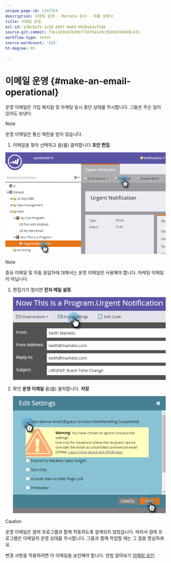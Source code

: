 ```yaml
---
unique-page-id: 1147354
description: 이메일 운영 - Marketo 문서 - 제품 설명서
title: 이메일 운영
exl-id: e36c6a7b-2c50-4d9f-9e6d-0828ab3af5a8
source-git-commit: 72e1d29347bd5b77107da1e9c30169cb6490c432
workflow-type: tm+mt
source-wordcount: '125'
ht-degree: 0%

---
```


# 이메일 운영 {#make-an-email-operational}

운영 이메일은 가입 해지됨 및 마케팅 일시 중단 상태를 무시합니다. 그들은 무슨 일이 있어도 보낸다.

>[!NOTE]
>
>운영 이메일은 통신 제한을 받지 않습니다.

1. 이메일을 찾아 선택하고 을(를) 클릭합니다 **초안 편집**.

![](assets/one-1.png)

>[!NOTE]
>
>중요 이메일 및 자동 응답자에 대해서는 운영 이메일만 사용해야 합니다. 마케팅 이메일이 아닙니다.

1. 편집기가 열리면 **전자 메일 설정**.

   ![](assets/two-1.png)

1. 확인 **운영 이메일** 을(를) 클릭합니다. **저장**.

   ![](assets/three.png)

>[!CAUTION]
>
>운영 이메일은 참여 프로그램과 함께 작동하도록 설계되지 않았습니다. 따라서 참여 프로그램은 이메일의 운영 상태를 무시합니다. 그들과 함께 작업할 때는 그 점을 명심하세요.

변경 사항을 적용하려면 이 이메일을 승인해야 합니다. 방법 알아보기  [이메일 승인](/help/marketo/product-docs/email-marketing/general/creating-an-email/approve-an-email.md).
